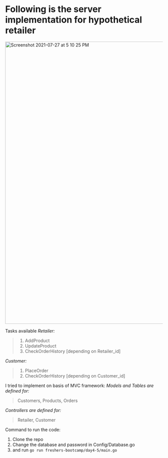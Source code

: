 # Following is the server implementation for hypothetical retailer
<img width="903" alt="Screenshot 2021-07-27 at 5 10 25 PM" src="https://user-images.githubusercontent.com/43816495/127148082-abb3a306-45a1-4efa-b762-1e1ef5be596b.png">

Tasks available
*Retailer:*
> 1. AddProduct
> 2. UpdateProduct
> 3. CheckOrderHistory [depending on Retailer_id]

*Customer:*
> 1. PlaceOrder
> 2. CheckOrderHistory [depending on Customer_id]

I tried to implement on basis of MVC framework:
*Models and Tables are defined for:*
> Customers, 
> Products,
> Orders

*Controllers are defined for:*
> Retailer,
> Customer

Command to run the code:
1. Clone the repo
2. Change the database and password in Config/Database.go
3. and run `go run freshers-bootcamp/day4-5/main.go`



